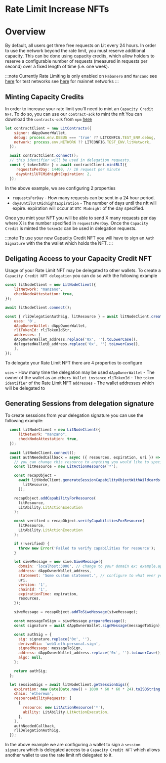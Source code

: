 # Rate Limit Increase NFTs

# Overview

By default, all users get three free requests on Lit every 24 hours. In order to use the network beyond the rate limit, you must reserve additional capacity. This can be done using capacity credits, which allow holders to reserve a configurable number of requests (measured in requests per second) over a fixed length of time (i.e. one week).

:::note
Currently Rate Limiting is only enabled on `Habanero` and `Manzano`
see [here](../network/networks/testnet) for test networks
see [here](../network/networks/mainnet) for mainnet networks
:::

## **Minting Capacity Credits**

In order to increase your rate limit you'll need to mint an `Capacity Credit NFT`. To do so, you can use our `contract-sdk` to mint the nft
You can download the `contracts-sdk` from `npm` [here](https://www.npmjs.com/package/@lit-protocol/contracts-sdk)

```javascript
let contractClient = new LitContracts({
    signer: dAppOwnerWallet,
    debug: process.env.DEBUG === 'true' ?? LITCONFIG.TEST_ENV.debug,
    network: process.env.NETWORK ?? LITCONFIG.TEST_ENV.litNetwork,
  });

  await contractClient.connect();
  // this identifier will be used in delegation requests. 
  const { tokenIdStr } = await contractClient.mintRLI({
     requestsPerDay: 14400, // 10 request per minute
     daysUntilUTCMidnightExpiration: 2,
  });
```

In the above example, we are configuring 2 properties
- `requestsPerDay` - How many requests can be sent in a 24 hour period.
- `daysUntilUTCMidnightExpiration` - The number of days until the nft will expire. expiration will occur at `UTC Midnight` of the day specified.

Once you mint your NFT you will be able to send X many requests per day where X is the number specified in `requestsPerDay`.
Once the `Capacity Credit` is minted the `tokenId` can be used in delegation requests. 


:::note
To use your new Capacity Credit NFT you will have to sign an `Auth Signature` with the the wallet which holds the NFT.
:::

## **Deligating Access to your Capacity Credit NFT**

Usage of your Rate Limit NFT may be delegated to other wallets. To create a `Capacity Credit NFT delegation` you can do so with the following example

```javascript
const litNodeClient = new LitNodeClient({
    litNetwork: "manzano",
    checkNodeAttestation: true,
});

await litNodeClient.connect();

const { rliDelegationAuthSig, litResource } = await litNodeClient.createRliDelegationAuthSig({
    uses: '0',
    dAppOwnerWallet: dAppOwnerWallet,
    rliTokenId: rliTokenIdStr,
    addresses: [
    dAppOwnerWallet_address.replace('0x', '').toLowerCase(),
    delegatedWalletB_address.replace('0x', '').toLowerCase(),
    ],
});
```
To delegate your Rate Limit NFT there are 4 properties to configure

`uses` - How many time the delegation may be used
`dAppOwnerWallet` - The owner of the wallet as an `ethers Wallet instance`
`rliTokenId` -  The `token identifier` of the Rate Limit NFT
`addresses` - The wallet addresses which will be delegated to


## **Generating Sessions from delegation signature**
To create sesssions from your delegation signature you can use the following example:

```javascript
  const litNodeClient = new LitNodeClient({
      litNetwork: "manzano",
      checkNodeAttestation: true,
  });
  
  await litNodeClient.connect();
  const authNeededCallback = async ({ resources, expiration, uri }) => {
    // you can change this resource to anything you would like to specify
    const litResource = new LitActionResource('*');

    const recapObject =
      await litNodeClient.generateSessionCapabilityObjectWithWildcards([
        litResource,
      ]);

    recapObject.addCapabilityForResource(
      litResource,
      LitAbility.LitActionExecution
    );

    const verified = recapObject.verifyCapabilitiesForResource(
      litResource,
      LitAbility.LitActionExecution
    );

    if (!verified) {
      throw new Error('Failed to verify capabilities for resource');
    }

    let siweMessage = new siwe.SiweMessage({
      domain: 'localhost:3000', // change to your domain ex: example.app.com
      address: dAppOwnerWallet_address,
      statement: 'Some custom statement.', // configure to what ever you would like
      uri,
      version: '1',
      chainId: '1',
      expirationTime: expiration,
      resources,
    });

    siweMessage = recapObject.addToSiweMessage(siweMessage);

    const messageToSign = siweMessage.prepareMessage();
    const signature = await dAppOwnerWallet.signMessage(messageToSign);

    const authSig = {
      sig: signature.replace('0x', ''),
      derivedVia: 'web3.eth.personal.sign',
      signedMessage: messageToSign,
      address: dAppOwnerWallet_address.replace('0x', '').toLowerCase(),
      algo: null,
    };

    return authSig;
  };

  let sessionSigs = await litNodeClient.getSessionSigs({
    expiration: new Date(Date.now() + 1000 * 60 * 60 * 24).toISOString(), // 24 hours
    chain: 'ethereum',
    resourceAbilityRequests: [
      {
        resource: new LitActionResource('*'),
        ability: LitAbility.LitActionExecution,
      },
    ],
    authNeededCallback,
    rliDelegationAuthSig,
  });
```

In the above example we are configuring a wallet to sign a `session signature` which is delegated access to a `Capacity Credit NFT` which allows another wallet to use the rate limit nft delegated to it.
